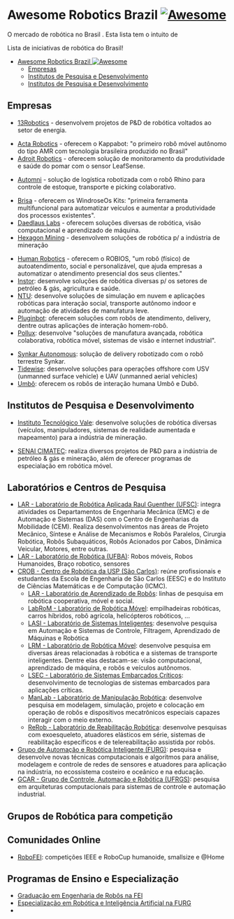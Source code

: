 # Awesome Robotics Brazil [![Awesome](https://awesome.re/badge.svg)](https://github.com/sindresorhus/awesome)

O mercado de robótica no Brasil . Esta lista tem o intuito de

Lista de iniciativas de robótica do Brasil!

- [Awesome Robotics Brazil ![Awesome](https://github.com/sindresorhus/awesome)](#awesome-robotics-brazil-)
  - [Empresas](#empresas)
  - [Institutos de Pesquisa e Desenvolvimento](#institutos-de-pesquisa-e-desenvolvimento)
  - [Institutos de Pesquisa e Desenvolvimento](#institutos-de-pesquisa-e-desenvolvimento-1)

## Empresas

- [13Robotics](http://www.13robotics.com/) - desenvolvem projetos de P&D de robótica voltados ao setor de energia.
<!-- - [3dSoft](http://www.3dsoft.com.br/) - veículos autônomos voltados para o agronegócio, mineração e cidades inteligentes. (site fora do ar)  -->
- [Acta Robotics](http://actarobotics.com/) - oferecem o Kappabot: "o primeiro robô móvel autônomo do tipo AMR com tecnologia brasileira produzido no Brasil"
- [Adroit Robotics](http://adroitrobotics.com/) - oferecem solução de monitoramento da produtividade e saúde do pomar com o sensor LeafSense.
<!-- - [AI Robots](https://www.airobots.com.br/) -->
- [Automni](https://automni.com.br/) - solução de logística robotizada com o robô Rhino para controle de estoque, transporte e picking colaborativo.
<!-- - [Blue Ocean Robotics](https://dotbot.com.br/) -->
- [Brisa](https://www.brisa.tech/) - oferecem os WindroseOs Kits: "primeira ferramenta multifuncional para automatizar veículos e aumentar a produtividade dos processos existentes".
- [Daedlaus Labs](https://www.daedalus-tech.com/) - oferecem soluções diversas de robótica, visão computacional e aprendizado de máquina.
- [Hexagon Mining](https://hexagonmining.com/) - desenvolvem soluções de robótica p/ a indústria de mineração
<!-- - [Hoobox](https://hoobox.one/) -->
- [Human Robotics](https://www.humanrobotics.ai/) - oferecem o ROBIOS, "um robô (físico) de autoatendimento, social e personalizável, que ajuda empresas a automatizar o atendimento presencial dos seus clientes."
- [Instor](https://www.instor.com.br/): desenvolve soluções de robótica diversas p/ os setores de petróleo & gás, agricultura e saúde.
- [NTU](https://ntu.ai/): desenvolve soluções de simulação em nuvem e aplicações robóticas para interação social, transporte autônomo indoor e automação de atividades de manufatura leve.
- [Pluginbot](https://pluginbot.ai/): oferecem soluções com robôs de atendimento, delivery, dentre outras aplicações de interação homem-robô.
- [Pollux](https://www.pollux.com.br/): desenvolve "soluções de manufatura avançada, robótica colaborativa, robótica móvel, sistemas de visão e internet industrial".
<!-- - [Saipem](https://www.saipem.com/en/identity-and-vision/assets/saipem-do-brasil-guaruja): oferece soluções para a indústria de petróleo e gás, desenvolvendo AUVs (autonomous underwater vehicles) para operações em águas profundas. -->
- [Synkar Autonomous](https://www.synkar.com/): solução de delivery robotizado com o robô terrestre Synkar.
- [Tidewise](https://www.tidewise.io/): desenvolve soluções para operações offshore com USV (unmanned surface vehicle) e UAV (unmanned aerial vehicles)
- [Umbô](https://www.umbo.net.br/): oferecem os robôs de interação humana Umbô e Dubô.
<!-- - [UVSBR](https://uvsbr.com.br/) -->
<!-- - [Xmobots](https://xmobots.com.br/) -->

## Institutos de Pesquisa e Desenvolvimento

- [Instituto Tecnológico Vale](http://www.itv.org/en/research-line/robotics-applied-to-mining/): desenvolve soluções de robótica diversas (veículos, manipuladores, sistemas de realidade aumentada e mapeamento) para a indústria de mineração.
<!-- - [Lactec](https://lactec.org.br): PD&I -->
- [SENAI CIMATEC](http://www.senaicimatec.com.br/areas-de-interesse/robotica-e-supercomputacao/): realiza diversos projetos de P&D para a indústria de petróleo & gás e mineração, além de oferecer programas de especialação em robótica móvel.

## Laboratórios e Centros de Pesquisa

- [LAR - Laboratório de Robótica Aplicada Raul Guenther (UFSC)](https://robotica.ufsc.br/): integra atividades os Departamentos de Engenharia Mecânica (EMC) e de Automação e Sistemas (DAS) com o Centro de Engenharias da Mobilidade (CEM). Realiza desenvolvimentos nas áreas de Projeto Mecânico, Síntese e Análise de Mecanismos e Robôs Paralelos, Cirurgia Robótica, Robôs Subaquáticos, Robôs Acionados por Cabos, Dinâmica Veicular, Motores, entre outras.
- [LAR - Laboratório de Robótica (UFBA)](http://www.eng.ufba.br/laboratorio-de-robotica-lar): Robos móveis, Robos Humanoides, Braço robotico, sensores
- [CROB - Centro de Robótica da USP (São Carlos)](http://www.crob.eesc.usp.br/): reúne profissionais e estudantes da Escola de Engenharia de São Carlos (EESC) e do Instituto de Ciências Matemáticas e de Computação (ICMC).
  - [LAR - Laboratório de Aprendizado de Robôs](http://lar.icmc.usp.br/): linhas de pesquisa em robótica cooperativa, móvel e social.
  - [LabRoM - Laboratório de Robótica Móvel](https://github.com/EESC-LabRoM): empilhadeiras robóticas, carros híbridos, robô agrícola, helicópteros robóticos, ...
  - [LASI - Laboratório de Sistemas Inteligentes](http://www.sel.eesc.usp.br/lasi/lasi/?page_id=83&lang=pt): desenvolve pesquisa em Automação e Sistemas de Controle, Filtragem, Aprendizado de Máquinas e Robótica
  - [LRM - Laboratório de Robótica Móvel](http://lrm.icmc.usp.br/web/index.php?n=Port.Home): desenvolve pesquisa em diversas áreas relacionadas à robótica e a sistemas de transporte inteligentes. Dentre elas destacam-se: visão computacional, aprendizado de máquina, e robôs e veículos autônomos.
  - [LSEC - Laboratório de Sistemas Embarcados Críticos](https://www.lsec.icmc.usp.br/): desenvolvimento de tecnologias de sistemas embarcados para aplicações críticas.
  - [ManLab - Laboratório de Manipulação Robótica](http://www.crob.eesc.usp.br/laboratories/): desenvolve pesquisa em modelagem, simulação, projeto e colocação em operação de robôs e dispositivos mecatrônicos especiais capazes interagir com o meio externo.
  - [ReRob - Laboratório de Reabilitação Robótica](http://www.crob.eesc.usp.br/laboratories/): desenvolve pesquisas com exoesqueleto, atuadores elásticos em série, sistemas de reabilitação específicos e de telereabilitação assistida por robôs.
- [Grupo de Automação e Robótica Inteligente (FURG)](https://nautec.furg.br/): pesquisa e desenvolve novas técnicas computacionais e algoritmos para análise, modelagem e controle de redes de sensores e atuadores para aplicação na indústria, no ecossistema costeiro e oceânico e na educação.
- [GCAR - Grupo de Controle, Automação e Robótica (UFRGS)](https://www.ece.ufrgs.br/): pesquisa em arquiteturas computacionais para sistemas de controle e automação industrial.

## Grupos de Robótica para competição

## Comunidades Online

- [RoboFEI](https://portal.fei.edu.br/robo-fei): competições IEEE e RoboCup humanoide, smallsize e @Home

## Programas de Ensino e Especialização

- [Graduação em Engenharia de Robôs na FEI](https://portal.fei.edu.br/curso-de-engenharia-de-robos)
- [Especialização em Robótica e Inteligência Artificial na FURG](https://siposg.furg.br/curso/1068)
-